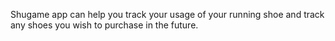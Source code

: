 Shugame app can help you track your usage of your running shoe and track any shoes you wish to purchase in the future.
